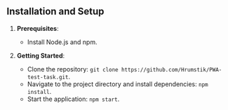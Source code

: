 ## Installation and Setup
1. **Prerequisites**:
   - Install Node.js and npm.

2. **Getting Started**:
   - Clone the repository: `git clone https://github.com/Hrumstik/PWA-test-task.git`.
   - Navigate to the project directory and install dependencies: `npm install`.
   - Start the application: `npm start`.
